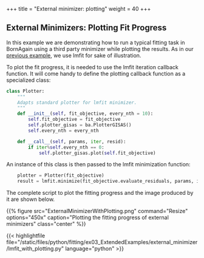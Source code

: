 +++
title = "External minimizer: plotting"
weight = 40
+++

## External Minimizers: Plotting Fit Progress

In this example we are demonstrating how to run a typical fitting task in BornAgain using a third party minimizer while plotting the results. As in our [previous example](/documentation/tutorial-examples/fitting/extended/external-minimizer), we use lmfit for sake of illustration.

To plot the fit progress, it is needed to use the lmfit iteration callback function. It will come handy to define the plotting callback function as a specialized class:

```Python
class Plotter:
    """
    Adapts standard plotter for lmfit minimizer.
    """
    def __init__(self, fit_objective, every_nth = 10):
        self.fit_objective = fit_objective
        self.plotter_gisas = ba.PlotterGISAS()
        self.every_nth = every_nth

    def __call__(self, params, iter, resid):
        if iter%self.every_nth == 0:
            self.plotter_gisas.plot(self.fit_objective)
```

An instance of this class is then passed to the lmfit minimization function:

```python
    plotter = Plotter(fit_objective)
    result = lmfit.minimize(fit_objective.evaluate_residuals, params, iter_cb=plotter)
```
The complete script to plot the fitting progress and the image produced by it are shown below.


{{% figure src="ExternalMinimizerWithPlotting.png" command="Resize" options="450x" caption="Plotting the fitting progress of external minimizers" class="center" %}}



{{< highlightfile file="/static/files/python/fitting/ex03_ExtendedExamples/external_minimizer/lmfit_with_plotting.py" language="python" >}}
